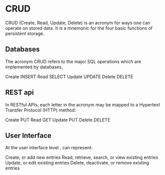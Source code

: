 # CRUD

CRUD (Create, Read, Update, Delete) is an acronym for ways one can operate on stored data. It is a mnemonic for the four basic functions of persistent storage.

## Databases

The acronym CRUD refers to the major SQL operations which are implemented by databases.

Create	INSERT
Read	SELECT
Update	UPDATE
Delete	DELETE

## REST api

In RESTful APIs, each letter in the acronym may be mapped to a Hypertext Transfer Protocol (HTTP) method:

Create	PUT
Read	GET
Update	PUT
Delete	DELETE

## User Interface

At the user interface level , can represent:

Create, or add new entries
Read, retrieve, search, or view existing entries
Update, or edit existing entries
Delete, deactivate, or remove existing entries
